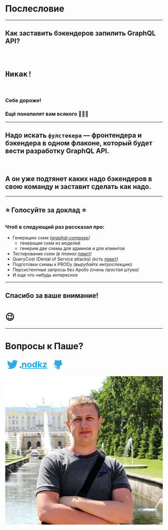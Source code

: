 # Послесловие

-----

## Как заставить бэкендеров запилить GraphQL API?

<br />

# `Никак!` <!-- .element: class="fragment" -->

<br />

### Себе дороже! <!-- .element: class="fragment" -->

### Ещё понапилят вам всякого 💩💩💩 <!-- .element: class="fragment" -->

-----

## Надо искать `фулстекера` — фронтендера и бэкендера в одном флаконе, который будет вести разработку GraphQL API.

<br />

## А он уже подтянет каких надо бэкендеров в свою команду и заставит сделать как надо. <!-- .element: class="fragment" -->

-----

## ⭐️ Голосуйте за доклад ⭐️

### Чтоб в следующий раз рассказал про:

- Генерацию схем *([graphql-compose](https://github.com/graphql-compose/graphql-compose))*
  - генерация схем из моделей
  - генерим две схемы для админов и для клиентов
- Тестирование схем *(в планах [пакет](https://github.com/graphql-compose/graphql-test))*
- QueryCost (Denial of Service attacks) *(есть [пакет](https://github.com/slicknode/graphql-query-complexity))*
- Подготовки схемы к PRODу *(вырубайте интроспекцию)*
- Персистентные запросы без Apollo *(очень простая штука)*
- И еще что-нибудь интересное

-----

## Спасибо за ваше внимание!

# 😉

-----

# Вопросы к Паше?

<div style="font-size: 1.5em;">
  <div>
    <a href="https://twitter.com/nodkz" target="_blank">
      <img src="../assets/logo/twitter.png" style="height: 2.2em; border: none; background: none; box-shadow: none; vertical-align: middle;" />
    </a>
    <a href="https://twitter.com/nodkz" target="_blank" style="vertical-align: middle; font-weight: bold; font-size: 1.3em; color: #00abe6;">nodkz</a>
    &nbsp;
    <a href="https://github.com/nodkz" target="_blank">
      <img src="../assets/logo/github.png" style="height: 1.7em; vertical-align: middle;" class="plain" />
    </a>
  </div>
</div>

![Photo](../assets/nodkz-photo.jpg) <!-- .element: style="max-width: 400px; border: none" -->